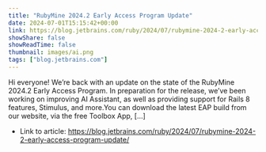 ```yaml
---
title: "RubyMine 2024.2 Early Access Program Update"
date: 2024-07-01T15:15:42+00:00
link: https://blog.jetbrains.com/ruby/2024/07/rubymine-2024-2-early-access-program-update/
showShare: false
showReadTime: false
thumbnail: images/ai.png
tags: ["blog.jetbrains.com"]
---
```

Hi everyone! We’re back with an update on the state of the RubyMine 2024.2 Early Access Program. In preparation for the release, we’ve been working on improving AI Assistant, as well as providing support for Rails 8 features, Stimulus, and more.You can download the latest EAP build from our website, via the free Toolbox App, […]

- Link to article: https://blog.jetbrains.com/ruby/2024/07/rubymine-2024-2-early-access-program-update/